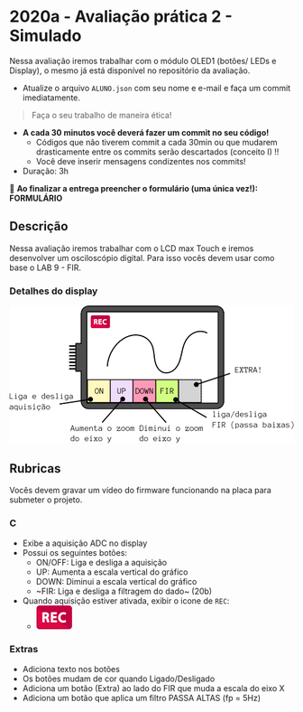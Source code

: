 # 2020a - Avaliação prática 2 - Simulado

Nessa avaliação iremos trabalhar com o módulo OLED1 (botões/ LEDs e Display), o mesmo já está disponível no repositório da avaliação. 

- Atualize o arquivo `ALUNO.json` com seu nome e e-mail e faça um commit imediatamente.

>  Faça o seu trabalho de maneira ética!

- **A cada 30 minutos você deverá fazer um commit no seu código!**
    - Códigos que não tiverem commit a cada 30min ou que mudarem drasticamente entre os commits serão descartados (conceito I) !!
    - Você deve inserir mensagens condizentes nos commits!
- Duração: 3h

:triangular_flag_on_post: **Ao finalizar a entrega preencher o formulário (uma única vez!): FORMULÁRIO**

## Descrição

Nessa avaliação iremos trabalhar com o LCD max Touch e iremos desenvolver um osciloscópio digital. Para isso vocês devem usar como base o LAB 9 - FIR.

### Detalhes do display

![](doc/display.png)

## Rubricas

Vocês devem gravar um vídeo do firmware funcionando na placa para submeter o projeto.

### C

- Exibe a aquisição ADC no display
- Possui os seguintes botões:
  - ON/OFF: Liga e desliga a aquisição 
  - UP: Aumenta a escala vertical do gráfico
  - DOWN: Diminui a escala vertical do gráfico
  - ~FIR: Liga e desliga a filtragem do dado~ (20b)
- Quando aquisição estiver ativada, exibir o icone de `REC`:
  - [![](doc/icon.png)](doc/icon.png)

### Extras

- Adiciona texto nos botões
- Os botões mudam de cor quando Ligado/Desligado
- Adiciona um botão (Extra) ao lado do FIR que muda a escala do eixo X
- Adiciona um botão que aplica um filtro PASSA ALTAS (fp = 5Hz)
